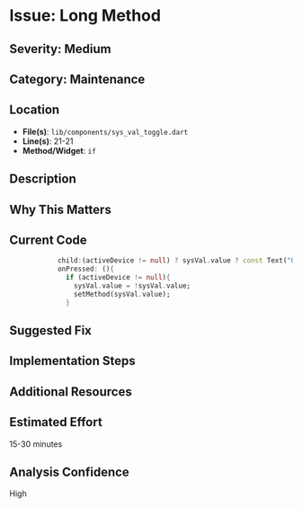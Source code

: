 # Issue: Long Method

## Severity: Medium

## Category: Maintenance

## Location
- **File(s)**: `lib/components/sys_val_toggle.dart`
- **Line(s)**: 21-21
- **Method/Widget**: `if`

## Description


## Why This Matters


## Current Code
```dart
            child:(activeDevice != null) ? sysVal.value ? const Text("On") : const Text("Off") : const Text("Off"),
            onPressed: (){
              if (activeDevice != null){
                sysVal.value = !sysVal.value;
                setMethod(sysVal.value);
              }
```

## Suggested Fix


## Implementation Steps


## Additional Resources


## Estimated Effort
15-30 minutes

## Analysis Confidence
High
